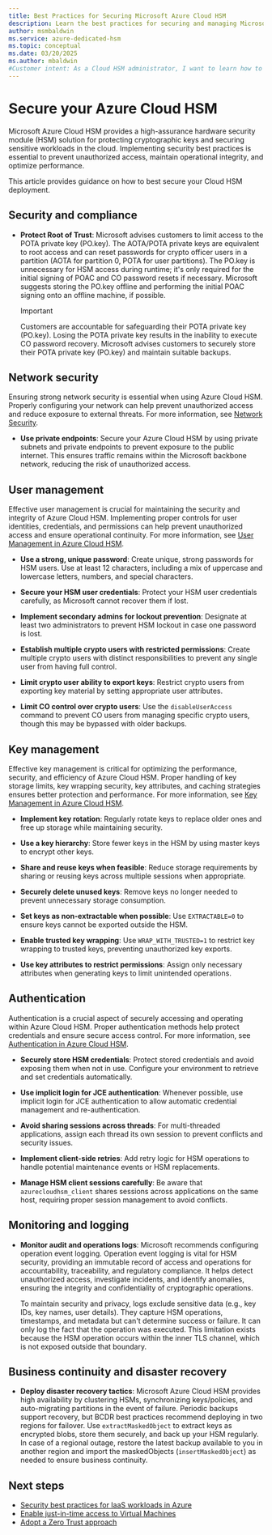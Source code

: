 ```yaml
---
title: Best Practices for Securing Microsoft Azure Cloud HSM
description: Learn the best practices for securing and managing Microsoft Azure Cloud HSM to protect cryptographic keys and sensitive workloads.
author: msmbaldwin
ms.service: azure-dedicated-hsm
ms.topic: conceptual
ms.date: 03/20/2025
ms.author: mbaldwin
#Customer intent: As a Cloud HSM administrator, I want to learn how to secure and optimize my Cloud HSM deployment.
---
```


# Secure your Azure Cloud HSM

Microsoft Azure Cloud HSM provides a high-assurance hardware security module (HSM) solution for protecting cryptographic keys and securing sensitive workloads in the cloud. Implementing security best practices is essential to prevent unauthorized access, maintain operational integrity, and optimize performance.

This article provides guidance on how to best secure your Cloud HSM deployment.

## Security and compliance  

- **Protect Root of Trust**: Microsoft advises customers to limit access to the POTA private key (PO.key). The AOTA/POTA private keys are equivalent to root access and can reset passwords for crypto officer users in a partition (AOTA for partition 0, POTA for user partitions). The PO.key is unnecessary for HSM access during runtime; it's only required for the initial signing of POAC and CO password resets if necessary. Microsoft suggests storing the PO.key offline and performing the initial POAC signing onto an offline machine, if possible.  

    > [!IMPORTANT]
    > Customers are accountable for safeguarding their POTA private key (PO.key). Losing the POTA private key results in the inability to execute CO password recovery. Microsoft advises customers to securely store their POTA private key (PO.key) and maintain suitable backups.  

## Network security  

Ensuring strong network security is essential when using Azure Cloud HSM. Properly configuring your network can help prevent unauthorized access and reduce exposure to external threats. For more information, see [Network Security](network-security.md).  

- **Use private endpoints**: Secure your Azure Cloud HSM by using private subnets and private endpoints to prevent exposure to the public internet. This ensures traffic remains within the Microsoft backbone network, reducing the risk of unauthorized access.

## User management  

Effective user management is crucial for maintaining the security and integrity of Azure Cloud HSM. Implementing proper controls for user identities, credentials, and permissions can help prevent unauthorized access and ensure operational continuity. For more information, see [User Management in Azure Cloud HSM](user-management.md).  

- **Use a strong, unique password**: Create unique, strong passwords for HSM users. Use at least 12 characters, including a mix of uppercase and lowercase letters, numbers, and special characters.

- **Secure your HSM user credentials**: Protect your HSM user credentials carefully, as Microsoft cannot recover them if lost.

- **Implement secondary admins for lockout prevention**: Designate at least two administrators to prevent HSM lockout in case one password is lost.

- **Establish multiple crypto users with restricted permissions**: Create multiple crypto users with distinct responsibilities to prevent any single user from having full control.

- **Limit crypto user ability to export keys**: Restrict crypto users from exporting key material by setting appropriate user attributes.

- **Limit CO control over crypto users**: Use the `disableUserAccess` command to prevent CO users from managing specific crypto users, though this may be bypassed with older backups.

## Key management  

Effective key management is critical for optimizing the performance, security, and efficiency of Azure Cloud HSM. Proper handling of key storage limits, key wrapping security, key attributes, and caching strategies ensures better protection and performance. For more information, see [Key Management in Azure Cloud HSM](key-management.md).  

- **Implement key rotation**: Regularly rotate keys to replace older ones and free up storage while maintaining security.  

- **Use a key hierarchy**: Store fewer keys in the HSM by using master keys to encrypt other keys.  

- **Share and reuse keys when feasible**: Reduce storage requirements by sharing or reusing keys across multiple sessions when appropriate.  

- **Securely delete unused keys**: Remove keys no longer needed to prevent unnecessary storage consumption.  

- **Set keys as non-extractable when possible**: Use `EXTRACTABLE=0` to ensure keys cannot be exported outside the HSM.  

- **Enable trusted key wrapping**: Use `WRAP_WITH_TRUSTED=1` to restrict key wrapping to trusted keys, preventing unauthorized key exports.  

- **Use key attributes to restrict permissions**: Assign only necessary attributes when generating keys to limit unintended operations.  

## Authentication  

Authentication is a crucial aspect of securely accessing and operating within Azure Cloud HSM. Proper authentication methods help protect credentials and ensure secure access control. For more information, see [Authentication in Azure Cloud HSM](authentication.md).  

- **Securely store HSM credentials**: Protect stored credentials and avoid exposing them when not in use. Configure your environment to retrieve and set credentials automatically.  

- **Use implicit login for JCE authentication**: Whenever possible, use implicit login for JCE authentication to allow automatic credential management and re-authentication.  

- **Avoid sharing sessions across threads**: For multi-threaded applications, assign each thread its own session to prevent conflicts and security issues.  

- **Implement client-side retries**: Add retry logic for HSM operations to handle potential maintenance events or HSM replacements.  

- **Manage HSM client sessions carefully**: Be aware that `azurecloudhsm_client` shares sessions across applications on the same host, requiring proper session management to avoid conflicts.  

## Monitoring and logging

- **Monitor audit and operations logs**: Microsoft recommends configuring operation event logging. Operation event logging is vital for HSM security, providing an immutable record of access and operations for accountability, traceability, and regulatory compliance. It helps detect unauthorized access, investigate incidents, and identify anomalies, ensuring the integrity and confidentiality of cryptographic operations.  

    To maintain security and privacy, logs exclude sensitive data (e.g., key IDs, key names, user details). They capture HSM operations, timestamps, and metadata but can't determine success or failure. It can only log the fact that the operation was executed. This limitation exists because the HSM operation occurs within the inner TLS channel, which is not exposed outside that boundary.  

## Business continuity and disaster recovery  

- **Deploy disaster recovery tactics**: Microsoft Azure Cloud HSM provides high availability by clustering HSMs, synchronizing keys/policies, and auto-migrating partitions in the event of failure. Periodic backups support recovery, but BCDR best practices recommend deploying in two regions for failover. Use `extractMaskedObject` to extract keys as encrypted blobs, store them securely, and back up your HSM regularly. In case of a regional outage, restore the latest backup available to you in another region and import the maskedObjects (`insertMaskedObject`) as needed to ensure business continuity.  

## Next steps

- [Security best practices for IaaS workloads in Azure](/azure/security/fundamentals/iaas)
- [Enable just-in-time access to Virtual Machines](/azure/defender-for-cloud/just-in-time-access-usage)
- [Adopt a Zero Trust approach](/azure/security/fundamentals/network-best-practices#adopt-a-zero-trust-approach)